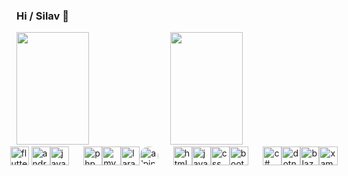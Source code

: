 ### Hi / Silav 👋

<div>
    <img height="180em" width="48%" src="https://github-readme-stats.vercel.app/api?username=mergehez&show_icons=true&include_all_commits=true&count_private=true&theme=cobalt" />
    <img height="180em" width="48%" src="https://github-readme-stats.vercel.app/api/top-langs/?username=mergehez&layout=compact&theme=cobalt&langs_count=7" />
</div>

<div style="display: flex; align-items: center; justify-content:center"><br>
  <img title="flutter" height="30" width="30" src="https://cdn.jsdelivr.net/gh/devicons/devicon/icons/flutter/flutter-original.svg" />
    &nbsp;
  <img title="android (java)" height="30" width="30" src="https://cdn.jsdelivr.net/gh/devicons/devicon/icons/android/android-original.svg" />
  <img title="java" height="30" width="30" src="https://cdn.jsdelivr.net/gh/devicons/devicon/icons/java/java-original.svg" />
    &nbsp;&nbsp;&nbsp;&nbsp;&nbsp;&nbsp;
  <img title="php" height="30" width="30" src="https://cdn.jsdelivr.net/gh/devicons/devicon/icons/php/php-original.svg" />
  <img title="mysql" height="30" width="30" src="https://cdn.jsdelivr.net/gh/devicons/devicon/icons/mysql/mysql-original.svg" />
  <img title="laravel" height="30" width="30" src="https://cdn.jsdelivr.net/gh/devicons/devicon/icons/laravel/laravel-plain-wordmark.svg" />
  <img title="alpine js" height="30" width="30" src="https://avatars.githubusercontent.com/u/59030169?s=200&v=4" style="border-radius:50%" />
    &nbsp;&nbsp;&nbsp;&nbsp;&nbsp;&nbsp;
  <img title="html" height="30" width="30" src="https://cdn.jsdelivr.net/gh/devicons/devicon/icons/html5/html5-original.svg" />
  <img title="javascript" height="30" width="30" src="https://cdn.jsdelivr.net/gh/devicons/devicon/icons/javascript/javascript-plain.svg" />
  <img title="css" height="30" width="30" src="https://cdn.jsdelivr.net/gh/devicons/devicon/icons/css3/css3-original.svg" />
  <img title="bootstrap" height="30" width="30" src="https://cdn.jsdelivr.net/gh/devicons/devicon/icons/bootstrap/bootstrap-original.svg" />
    &nbsp;&nbsp;&nbsp;&nbsp;&nbsp;&nbsp;
  <img title="c#" height="30" width="30" src="https://cdn.jsdelivr.net/gh/devicons/devicon/icons/csharp/csharp-original.svg" />
  <img title="dotnetcore" height="30" width="30" src="https://cdn.jsdelivr.net/gh/devicons/devicon/icons/dotnetcore/dotnetcore-original.svg" />
  <img title="blazor" height="30" width="30" src="https://devblogs.microsoft.com/aspnet/wp-content/uploads/sites/16/2019/04/BrandBlazor_big_with_border.png" />
  <img title="xamarin forms" height="30" width="30" src="https://cdn.iconscout.com/icon/free/png-256/xamarin-282427.png" />
</div>
  
  
  
<!--
**mergehez/mergehez** is a ✨ _special_ ✨ repository because its `README.md` (this file) appears on your GitHub profile.

Here are some ideas to get you started:

- 🔭 I’m currently working on ...
- 🌱 I’m currently learning ...
- 👯 I’m looking to collaborate on ...
- 🤔 I’m looking for help with ...
- 💬 Ask me about ...
- 📫 How to reach me: ...
- 😄 Pronouns: ...
- ⚡ Fun fact: ...
-->
